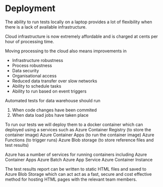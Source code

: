 # Deployment

The ability to run tests locally on a laptop provides a lot of flexibility when there is a lack of available infrastructure. 

Cloud infrastructure is now extremely affordable and is charged at cents per hour of processing time. 

Moving processing to the cloud also means improvements in 

 - Infrastructure robustness
 - Process robustness
 - Data security
 - Organisational access
 - Reduced data transfer over slow networks
 - Ability to schedule tasks
 - Ability to run based on event triggers 

Automated tests for data warehouse should run

1. When code changes have been commited
2. When data load jobs have taken place

To run our tests we will deploy them to a docker container which can deployed using a services such as 
Azure Container Registry (to store the container image)
Azure Container Apps (to run the container image)
Azure Functions (to trigger runs)
Azure Blob storage (to store reference files and test results)

Azure has a number of services for running containers including
Azure Container Apps
Azure Batch
Azure App Service
Azure Container Instance

The test results report can be written to static HTML files and saved to Azure Blob Storage which can act act as a fast, secure and cost effective method for hosting HTML pages with the relevant team members.



